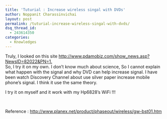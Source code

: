 ```yaml
---
title: 'Tuturial : Increase wireless singal with DVDs'
author: Noppanit Charassinvichai
layout: post
permalink: /tuturial-increase-wireless-singal-with-dvds/
dsq_thread_id:
  - 243614350
categories:
  - Knowledges
---
```

<p align="left">
  Truly, I looked on this site <a href="http://www.pdamobiz.com/show_news.asp?NewsID=82022&PN=1">http://www.pdamobiz.com/show_news.asp?NewsID=82022&PN=1.</a><br /> So, I try it on my own. I don&#8217;t know much about science, So I cannot explain what happen with the signal and why DVD can help increase signal. I have been watch Discovery Channel about use silver paper increase mobile phone&#8217;s signal. I think it use the same theory.
</p>

<p align="left">
  I try it on myself and it work with my Hp6828&#8217;s WiFi !!!
</p>

<p align="left">
  &nbsp;
</p>

<p align="left">
  Reference : <a href="http://www.planex.net/product/phaseout/wireless/gw-bst01.htm">http://www.planex.net/product/phaseout/wireless/gw-bst01.htm </a>
</p>